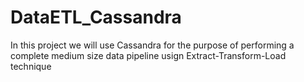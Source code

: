 # DataETL_Cassandra
In this project we will use Cassandra for the purpose of performing a complete medium size data pipeline usign Extract-Transform-Load technique
